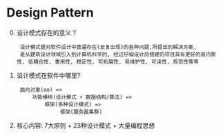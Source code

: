 # Design Pattern



0. 设计模式存在的意义？

        设计模式是对软件设计中普遍存在(反复出现)的各种问题,所提出的解决方案,
        是从建筑设计领域引入到计算机科学的, 经过仔细设计后搭建的项目具有更好的高内聚性, 低耦合性, 重用性, 稳定性, 可拓展性, 易维护性, 可读性, 规范性等等


1. 设计模式在软件中哪里?
    
        面向对象(oo) => 
            功能模块(设计模式 + 数据结构/算法) => 
                框架(多种设计模式) => 
                     框架(服务器集群)


2. 核心内容: 7大原则 + 23种设计模式 + 大量编程思想
